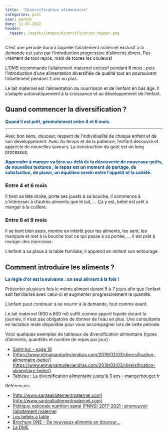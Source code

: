 ```yaml
---
title:  "Diversification alimentaire"
categories: post
user: parent
date: 11-07-2022
header:
  teaser: /assets/images/diversification_teaser.png
---
```


C’est une période durant laquelle l’allaitement maternel exclusif à la demande est suivi par l’introduction progressive d’aliments divers. Pas vraiment de tout repos, mais de toutes les couleurs!

L’OMS recommande l’allaitement maternel exclusif pendant 6 mois ; puis l’introduction d’une alimentation diversifiée de qualité tout en poursuivant l’allaitement pendant 2 ans ou plus.
 
Le lait maternel est l’alimentation du nourrisson et de l’enfant en bas âge. Il s’adapte automatiquement à la croissance et au développement de l’enfant. 

## Quand commencer la diversification ?

<span style="color:#0b5394;font-weight:bold;">
Quand il est prêt, généralement entre 4 et 6 mois.
</span>

---

Avec bon sens, douceur, respect de l’individualité de chaque enfant et de son développement. Avec du temps et de la patience, l’enfant découvre et apprécie de nouvelles saveurs. La construction du goût est un long processus. 

<span style="color:#0b5394;font-weight:bold;">
Apprendre à manger va bien au-delà de la découverte de nouveaux goûts, de nouvelles textures ; le repas est un moment de partage, de satisfaction, de plaisir, un équilibre serein entre l’appétit et la satiété.
</span>



### Entre 4 et 6 mois

Il tient sa tête droite, porte ses jouets à sa bouche, il commence à s’intéresser à d’autres aliments que le lait, … Ça y est, bébé est prêt à manger à la cuillère.

### Entre 6 et 9 mois 

Il se tient bien assis, montre un intérêt pour les aliments, les sent, les manipule et met à la bouche tout ce qui passe à sa portée, ... Il est prêt à manger des morceaux. 

L’enfant a sa place à la table familiale, il apprend en imitant son entourage. 

## Comment introduire les aliments ?


<span style="color:#0b5394;font-weight:bold;">La règle d’or est la suivante : un seul aliment à la fois !</span>

Présenter plusieurs fois le même aliment durant 5 à 7 jours afin que l’enfant soit familiarisé avec celui-ci et augmenter progressivement la quantité. 

L’enfant peut continuer à se nourrir à la demande, tout comme avant. 

Le lait maternel (600 à 800 ml) suffit comme apport liquide durant la journée, il n’est pas obligatoire de donner de l’eau en plus. 
Une consultante en lactation reste disponible pour vous accompagner lors de cette période.

Voici quelques exemples de tableaux de diversification alimentaire (types d’aliments, quantités et nombre de repas par jour) :
- [Saint-luc - page 19](https://www.saintluc.be/sites/default/files/2020-09/petit-pierre-mange-de-bon-coeur.pdf )
- [https://www.etmamantudeviendras.com/2019/02/03/diversification-alimentaire-bebe/](https://www.etmamantudeviendras.com/2019/02/03/diversification-alimentaire-bebe/)
- [Tableau : La diversification alimentaire jusqu'à 3 ans - mangerbouger.fr](https://drive.google.com/file/d/10z9U-4MWxQz8_FUcJvuBdgQfemTcP5jY/view?usp=sharing)

Références: 
- [http://www.santeallaitementmaternel.com](http://www.santeallaitementmaternel.com)
- [Politique nationale nutrition santé (PNNS) 2017-2021 : promouvoir l’allaitement maternel](https://www.mpedia.fr/art-tableau-diversification/)
- [Les bébés à table](https://www.mongeneraliste.be/veiller-a-sa-sante/alimentation/alimentation-les-bebes-a-table/)
- [Brochure ONE - De nouveaux aliments en douceur...](https://www.one.be/fileadmin/user_upload/siteone/PARENTS/Brochures/de-nouveaux-aliments-en-douceur-web.pdf)
- [La DME](https://bebemangeseul.com/2019/07/26/aliments-securitaires-pour-les-6-9-mois-2/ )

